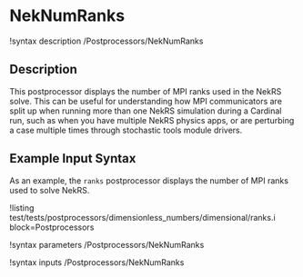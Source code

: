 # NekNumRanks

!syntax description /Postprocessors/NekNumRanks

## Description

This postprocessor displays the number of MPI ranks used in the NekRS solve.
This can be useful for understanding how MPI communicators are split up
when running more than one NekRS simulation during a Cardinal run, such as
when you have multiple NekRS physics apps, or are perturbing a case multiple
times through stochastic tools module drivers.

## Example Input Syntax

As an example, the `ranks` postprocessor displays the number of MPI ranks
used to solve NekRS.

!listing test/tests/postprocessors/dimensionless_numbers/dimensional/ranks.i
  block=Postprocessors

!syntax parameters /Postprocessors/NekNumRanks

!syntax inputs /Postprocessors/NekNumRanks
